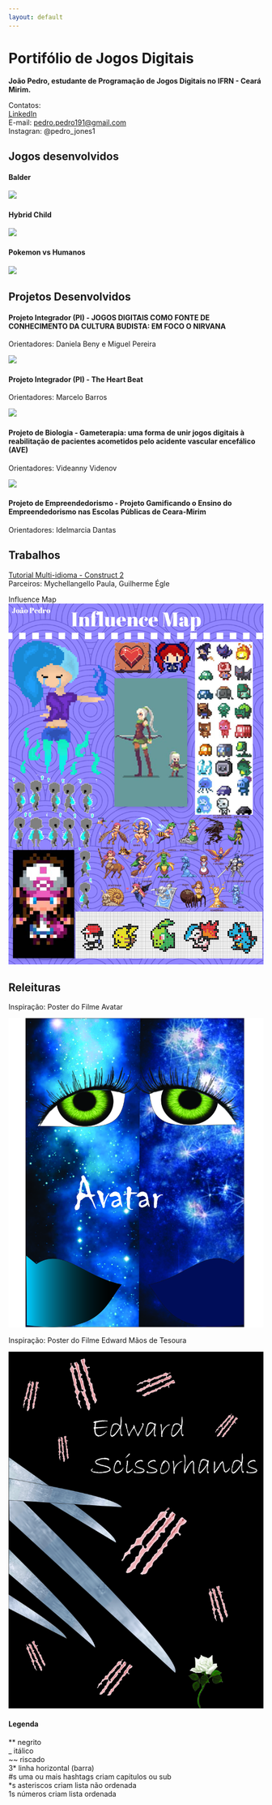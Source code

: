 ```yaml
---
layout: default
---
```

# Portifólio de Jogos Digitais

__João Pedro, estudante de Programação de Jogos Digitais no IFRN - Ceará Mirim.__ 

Contatos:  
[LinkedIn](https://www.linkedin.com/in/jo%C3%A3o-pedro-85441294/)  
E-mail: pedro.pedro191@gmail.com  
Instagran: @pedro_jones1

## Jogos desenvolvidos

#### Balder
[![](Balder.png)](https://bixcoito.github.io/Balder/)

#### Hybrid Child
[![](HC.png)](https://maathps.github.io/HC/)

#### Pokemon vs Humanos
[![](Pokemon.png)](https://bixcoito.github.io/Pokemon/)  


## Projetos Desenvolvidos

#### Projeto Integrador (PI) - JOGOS DIGITAIS COMO FONTE DE CONHECIMENTO DA CULTURA BUDISTA: EM FOCO O NIRVANA
Orientadores: Daniela Beny e Miguel Pereira

[![](ban.png)](https://drive.google.com/open?id=0ByTqdVG3Df99LVRmdm84aVJxa1h6TTBXWTJFM2V0bWJBc2Nz)

#### Projeto Integrador (PI) - The Heart Beat
Orientadores: Marcelo Barros

[![](THB.png)](https://bixcoito.github.io/TheHeartBeat/)

#### Projeto de Biologia - Gameterapia: uma forma de unir jogos digitais à reabilitação de pacientes acometidos pelo acidente vascular encefálico (AVE)
Orientadores: Videanny Videnov

[![](FENECIT.png)](http://portal.ifrn.edu.br/campus/ceara-mirim/noticias/estudantes-do-campus-ceara-mirim-sao-premiados-em-feira-regional-de-ciencia-e-tecnologia)

#### Projeto de Empreendedorismo - Projeto Gamificando o Ensino do Empreendedorismo nas Escolas Públicas de Ceara-Mirim
Orientadores: Idelmarcia Dantas

## Trabalhos  

[Tutorial Multi-idioma - Construct 2](https://drive.google.com/open?id=1xJXiLN-2qKVClKPrLnmwUOXI1nsXZThe)  
Parceiros: Mychellangello Paula, Guilherme Égle  

Influence Map  
[![](Influence.jpg)](https://drive.google.com/open?id=1u5F0MLsrunf3Bd5i1-Z7_ZiL-8P2HtQo)

## Releituras  

Inspiração: Poster do Filme Avatar  

![](Avatar.jpg)  

Inspiração: Poster do Filme Edward Mãos de Tesoura  

![](Edward.jpg) 

#### Legenda

** negrito  
_ itálico  
~~ riscado  
3* linha horizontal (barra)  
#s uma ou mais hashtags criam capitulos ou sub  
*s asteriscos criam lista não ordenada  
1s números criam lista ordenada  
